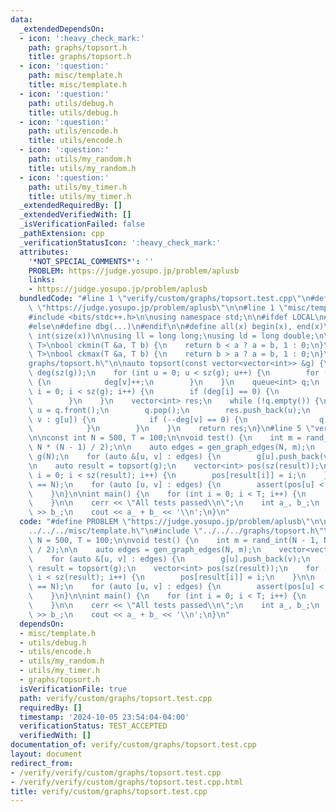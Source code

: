 ```yaml
---
data:
  _extendedDependsOn:
  - icon: ':heavy_check_mark:'
    path: graphs/topsort.h
    title: graphs/topsort.h
  - icon: ':question:'
    path: misc/template.h
    title: misc/template.h
  - icon: ':question:'
    path: utils/debug.h
    title: utils/debug.h
  - icon: ':question:'
    path: utils/encode.h
    title: utils/encode.h
  - icon: ':question:'
    path: utils/my_random.h
    title: utils/my_random.h
  - icon: ':question:'
    path: utils/my_timer.h
    title: utils/my_timer.h
  _extendedRequiredBy: []
  _extendedVerifiedWith: []
  _isVerificationFailed: false
  _pathExtension: cpp
  _verificationStatusIcon: ':heavy_check_mark:'
  attributes:
    '*NOT_SPECIAL_COMMENTS*': ''
    PROBLEM: https://judge.yosupo.jp/problem/aplusb
    links:
    - https://judge.yosupo.jp/problem/aplusb
  bundledCode: "#line 1 \"verify/custom/graphs/topsort.test.cpp\"\n#define PROBLEM\
    \ \"https://judge.yosupo.jp/problem/aplusb\"\n\n#line 1 \"misc/template.h\"\n\
    #include <bits/stdc++.h>\n\nusing namespace std;\n\n#ifdef LOCAL\n#include <utils>\n\
    #else\n#define dbg(...)\n#endif\n\n#define all(x) begin(x), end(x)\n#define sz(x)\
    \ int(size(x))\n\nusing ll = long long;\nusing ld = long double;\n\ntemplate <class\
    \ T>\nbool ckmin(T &a, T b) {\n    return b < a ? a = b, 1 : 0;\n}\ntemplate <class\
    \ T>\nbool ckmax(T &a, T b) {\n    return b > a ? a = b, 1 : 0;\n}\n#line 2 \"\
    graphs/topsort.h\"\n\nauto topsort(const vector<vector<int>> &g) {\n    vector<int>\
    \ deg(sz(g));\n    for (int u = 0; u < sz(g); u++) {\n        for (int v : g[u])\
    \ {\n            deg[v]++;\n        }\n    }\n    queue<int> q;\n    for (int\
    \ i = 0; i < sz(g); i++) {\n        if (deg[i] == 0) {\n            q.push(i);\n\
    \        }\n    }\n    vector<int> res;\n    while (!q.empty()) {\n        int\
    \ u = q.front();\n        q.pop();\n        res.push_back(u);\n        for (int\
    \ v : g[u]) {\n            if (--deg[v] == 0) {\n                q.push(v);\n\
    \            }\n        }\n    }\n    return res;\n}\n#line 5 \"verify/custom/graphs/topsort.test.cpp\"\
    \n\nconst int N = 500, T = 100;\n\nvoid test() {\n    int m = rand_int(N - 1,\
    \ N * (N - 1) / 2);\n\n    auto edges = gen_graph_edges(N, m);\n    vector<vector<int>>\
    \ g(N);\n    for (auto &[u, v] : edges) {\n        g[u].push_back(v);\n    }\n\
    \n    auto result = topsort(g);\n    vector<int> pos(sz(result));\n    for (int\
    \ i = 0; i < sz(result); i++) {\n        pos[result[i]] = i;\n    }\n\n    assert(sz(result)\
    \ == N);\n    for (auto [u, v] : edges) {\n        assert(pos[u] < pos[v]);\n\
    \    }\n}\n\nint main() {\n    for (int i = 0; i < T; i++) {\n        test();\n\
    \    }\n\n    cerr << \"All tests passed\\n\";\n    int a_, b_;\n    cin >> a_\
    \ >> b_;\n    cout << a_ + b_ << '\\n';\n}\n"
  code: "#define PROBLEM \"https://judge.yosupo.jp/problem/aplusb\"\n\n#include \"\
    ../../../misc/template.h\"\n#include \"../../../graphs/topsort.h\"\n\nconst int\
    \ N = 500, T = 100;\n\nvoid test() {\n    int m = rand_int(N - 1, N * (N - 1)\
    \ / 2);\n\n    auto edges = gen_graph_edges(N, m);\n    vector<vector<int>> g(N);\n\
    \    for (auto &[u, v] : edges) {\n        g[u].push_back(v);\n    }\n\n    auto\
    \ result = topsort(g);\n    vector<int> pos(sz(result));\n    for (int i = 0;\
    \ i < sz(result); i++) {\n        pos[result[i]] = i;\n    }\n\n    assert(sz(result)\
    \ == N);\n    for (auto [u, v] : edges) {\n        assert(pos[u] < pos[v]);\n\
    \    }\n}\n\nint main() {\n    for (int i = 0; i < T; i++) {\n        test();\n\
    \    }\n\n    cerr << \"All tests passed\\n\";\n    int a_, b_;\n    cin >> a_\
    \ >> b_;\n    cout << a_ + b_ << '\\n';\n}\n"
  dependsOn:
  - misc/template.h
  - utils/debug.h
  - utils/encode.h
  - utils/my_random.h
  - utils/my_timer.h
  - graphs/topsort.h
  isVerificationFile: true
  path: verify/custom/graphs/topsort.test.cpp
  requiredBy: []
  timestamp: '2024-10-05 23:54:04-04:00'
  verificationStatus: TEST_ACCEPTED
  verifiedWith: []
documentation_of: verify/custom/graphs/topsort.test.cpp
layout: document
redirect_from:
- /verify/verify/custom/graphs/topsort.test.cpp
- /verify/verify/custom/graphs/topsort.test.cpp.html
title: verify/custom/graphs/topsort.test.cpp
---
```

